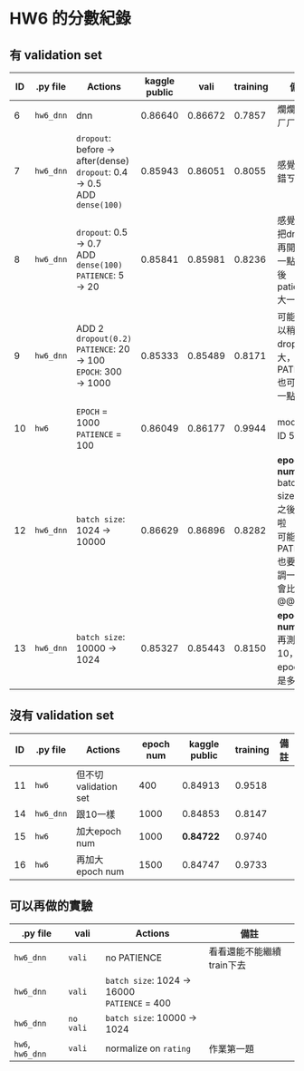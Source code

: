 HW6 的分數紀錄
==============

## 有 validation set
| ID | .py file  | Actions                                                                         | kaggle public | vali    | training | 備註                                                                                      |
|----|-----------|---------------------------------------------------------------------------------|---------------|---------|----------|-------------------------------------------------------------------------------------------|
| 6  | `hw6_dnn` | dnn                                                                             | 0.86640       | 0.86672 | 0.7857   | 爛爛的，ㄏㄏ                                                                              |
| 7  | `hw6_dnn` | `dropout`: before → after(dense)<br> `dropout`: 0.4 → 0.5<br> ADD `dense(100)`  | 0.85943       | 0.86051 | 0.8055   | 感覺還不錯ㄎㄎ                                                                            |
| 8  | `hw6_dnn` | `dropout`: 0.5 → 0.7<br> ADD `dense(100)`<br> `PATIENCE`: 5 → 20                | 0.85841       | 0.85981 | 0.8236   | 感覺可以把dropout再開更大一點，然後patience大一點                                         |
| 9  | `hw6_dnn` | ADD 2 `dropout(0.2)`<br> `PATIENCE`: 20 → 100<br> `EPOCH`: 300 → 1000           | 0.85333       | 0.85489 | 0.8171   | 可能還可以稍微把dropout開大，然後PATIENCE也可以大一點                                     |
| 10 | `hw6`     | `EPOCH` = 1000<br> `PATIENCE` = 100                                             | 0.86049       | 0.86177 | 0.9944   | model跟ID 5一樣                                                                           |
| 12 | `hw6_dnn` | `batch size`: 1024 → 10000                                                      | 0.86629       | 0.86896 | 0.8282   | **epoch num=360**<br> batch size改大之後就爛啦<br> 可能PATIENCE也要跟著調一下才會比較好@@ |
| 13 | `hw6_dnn` | `batch size`: 10000 → 1024                                                      | 0.85327       | 0.85443 | 0.8150   | **epoch num=800**<br>再測一次10，看看epoch數是多少                                        |

## 沒有 validation set
| ID | .py file  | Actions                                       | epoch num | kaggle public | training | 備註                                                    |
|----|-----------|-----------------------------------------------|-----------|---------------|----------|---------------------------------------------------------|
| 11 | `hw6`     | 但不切validation set                          | 400       | 0.84913       | 0.9518   |                                                         |
| 14 | `hw6_dnn` | 跟10一樣                                      | 1000      | 0.84853       | 0.8147   |                                                         |
| 15 | `hw6`     | 加大epoch num                                 | 1000      | **0.84722**   | 0.9740   |                                                         |
| 16 | `hw6`     | 再加大epoch num                               | 1500      | 0.84747       | 0.9733   |                                                         |

## 可以再做的實驗
| .py file         | vali      | Actions                                         | 備註                      |
|------------------|-----------|-------------------------------------------------|---------------------------|
| `hw6_dnn`        | `vali`    | no PATIENCE                                     | 看看還能不能繼續train下去 |
| `hw6_dnn`        | `vali`    | `batch size`: 1024 → 16000<br> `PATIENCE` = 400 |                           |
| `hw6_dnn`        | `no vali` | `batch size`: 10000 → 1024                      |                           |
| `hw6`, `hw6_dnn` | `vali`    | normalize on `rating`                           | 作業第一題                |
